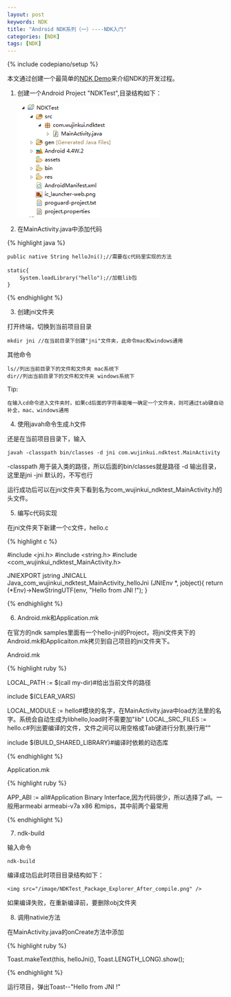 ```yaml
---
layout: post
keywords: NDK
title: "Android NDK系列（一）----NDK入门"
categories: [NDK]
tags: [NDK]
---
```

{% include codepiano/setup %}

本文通过创建一个最简单的[NDK Demo](https://github.com/kui2015/NDKTest)来介绍NDK的开发过程。

1. 创建一个Android Project "NDKTest",目录结构如下：

    <img src="/image/NDKTest_Package_Explorer.png" />

2. 在MainActivity.java中添加代码

{% highlight java %}
    
    public native String helloJni();//需要在c代码里实现的方法

    static{
        System.loadLibrary("hello");//加载lib包
    }
    
{% endhighlight %}

3. 创建jni文件夹

打开终端，切换到当前项目目录

    mkdir jni //在当前目录下创建"jni"文件夹，此命令mac和windows通用

其他命令

    ls//列出当前目录下的文件和文件夹 mac系统下
    dir//列出当前目录下的文件和文件夹 windows系统下

Tip:

    在输入cd命令进入文件夹时，如果cd后面的字符串能唯一确定一个文件夹，则可通过tab键自动补全，mac、windows通用

4. 使用javah命令生成.h文件

还是在当前项目目录下，输入

    javah -classpath bin/classes -d jni com.wujinkui.ndktest.MainActivity
    
-classpath 用于装入类的路径，所以后面的bin/classes就是路径
-d         输出目录，这里是jni
-jni       默认的，不写也行

运行成功后可以在jni文件夹下看到名为com_wujinkui_ndktest_MainActivity.h的头文件。

5. 编写c代码实现

在jni文件夹下新建一个c文件，hello.c

{% highlight c %}

#include <jni.h>
#include <string.h>
#include <com_wujinkui_ndktest_MainActivity.h>

JNIEXPORT jstring JNICALL Java_com_wujinkui_ndktest_MainActivity_helloJni
  (JNIEnv *, jobject){
    return (*Env)->NewStringUTF(env, "Hello from JNI !");
}

{% endhighlight %}

6. Android.mk和Application.mk

在官方的ndk samples里面有一个hello-jni的Project，将jni文件夹下的Android.mk和Applicaiton.mk拷贝到自己项目的jni文件夹下。

Android.mk

{% highlight ruby %}

LOCAL_PATH := $(call my-dir)#给出当前文件的路径

include $(CLEAR_VARS)

LOCAL_MODULE    := hello#模块的名字，在MainActivity.java中load方法里的名字。系统会自动生成为libhello,load时不需要加"lib"
LOCAL_SRC_FILES := hello.c#列出要编译的文件，文件之间可以用空格或Tab键进行分割,换行用"\"

include $(BUILD_SHARED_LIBRARY)#编译时依赖的动态库

{% endhighlight %}

Application.mk

{% highlight ruby %}

APP_ABI := all#Application Binary Interface,因为代码很少，所以选择了all。一般用armeabi armeabi-v7a x86 和mips，其中前两个最常用

{% endhighlight %}

7. ndk-build

输入命令

    ndk-build

编译成功后此时项目目录结构如下：

    <img src="/image/NDKTest_Package_Explorer_After_compile.png" />

如果编译失败，在重新编译前，要删除obj文件夹

8. 调用nativie方法

在MainActivity.java的onCreate方法中添加

{% highlight ruby %}

Toast.makeText(this, helloJni(), Toast.LENGTH_LONG).show();

{% endhighlight %}

运行项目，弹出Toast--"Hello from JNI !"
